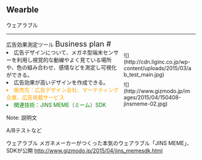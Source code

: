 ##  Wearble

ウェアラブル

---

<div class="title">広告効果測定ツール <span style="font-size:20px;">Business plan #</span></div>

<div class="frame">
<div class="right">
<div class="shadow">
![](http://cdn.liginc.co.jp/wp-content/uploads/2015/03/ab_test_main.jpg)
</div>
<div class="shadow">
![](http://www.gizmodo.jp/images/2015/04/150408-jinsmeme-02.jpg)
</div>
</div>

<div class="left">
<li>広告デザインについて、メガネ型端末センサーを利用し視覚的な動線やよく見ている場所や、色の組み合わせ、感情などを測定し可視化ができる。</li>
<li>広告効果が高いデザインを作成できる。</li>
<li style="color:orange">販売先：広告デザイン会社、マーケティング企業、広告掲載サービス</li>
<li style="color:green">関連技術：JINS MEME（ミーム）SDK</li>
</div>


</div>

Note: 説明文

A/Bテストなど

ウェアラブル
メガネメーカーがつくった本気のウェアラブル「JINS MEME」、SDKが公開
http://www.gizmodo.jp/2015/04/jins_memesdk.html



<style type="text/css">
div .title {
    font-size: 1.143em;
    font-weight: bold;
    margin: 0 0 1.5em;
    border-bottom: 2px solid #B92A2C;
    box-shadow: 0 1px 0 #aaaaaa;
    -webkit-box-shadow: 0 1px 0 #aaaaaa;
    -moz-box-shadow: 0 1px 0 #aaaaaa;
    text-shadow: #999999 0px 1px 1px;
}
.frame .left {
  text-align:left;
  width:60%;
}
.frame .right {
  float:right;
  text-align:left;
  width:40%;
}
.frame .right .shadow {
  -webkit-box-shadow: 1px 1px 4px rgba(255,255,255,.5);
  -moz-box-shadow: 1px 2px 4px rgba(255,255,255,.5);
  box-shadow: 8px 4px 8px rgba(255,255,255,.5);
  margin: 10px;
}
.frame .right .shadow img {
  display: block;
  margin: 0 auto;
  padding: 10px;
  background: #fff;
  border: 1px solid #f0f0f0;
}
</style>
